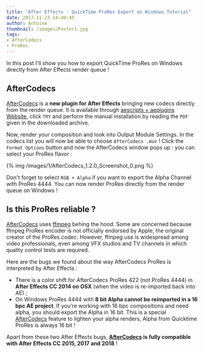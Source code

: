 ```yaml
---
title: "After Effects : QuickTime ProRes Export on Windows Tutorial"
date: 2017-11-23 14:40:45
author: Antoine
thumbnail: /images/Poster1.jpg
tags:
- AfterCodecs
- ProRes
---
```


In this post I'll show you how to export QuickTime ProRes on Windows directly from After Effects render queue !

<!-- more -->
## AfterCodecs

[AfterCodecs](/aftercodecs/) is a **new plugin for After Effects** bringing new codecs directly from the render queue. It is available through [aescripts + aeplugins Website](https://aescripts.com/aftercodecs/), click ``TRY`` and perform the manual installation by reading the ``PDF`` given in the downloaded archive.

Now, render your composition and look into Output Module Settings. In the codecs list you will now be able to choose ``AfterCodecs .mov`` ! Click the ``Format Options`` button and now the AfterCodecs window pops up : you can select your ProRes flavor :

{% img /images/1/AfterCodecs_1.2.0_Screenshot_0.png %}

Don't forget to select ``RGB + Alpha`` if you want to export the Alpha Channel with ProRes 4444. You can now render ProRes directly from the render queue on Windows !

## Is this ProRes reliable ?
[AfterCodecs](/aftercodecs/) uses [ffmpeg](https://www.ffmpeg.org/) behing the hood. Some are concerned because ffmpeg ProRes encoder is not officially endorsed by Apple, the original creator of the ProRes codec. However, ffmpeg use is widespread among video professionals, even among VFX studios and TV channels in which quality control tests are required.

Here are the bugs we found about the way AfterCodecs ProRes is interpreted by After Effects :
- There is a color shift for AfterCodecs ProRes 422 (not ProRes 4444) in **After Effects CC 2014 on OSX** (when the video is re-imported back into AE) ;
- On Windows ProRes 4444 with **8 bit Alpha cannot be reimported in a 16 bpc AE project**. If you're working with 16 bpc compositions and need alpha, you should export the Alpha in 16 bit. This is a special [AfterCodecs](/aftercodecs/) feature to lighten your alpha renders, Alpha from Quicktime ProRes is always 16 bit !

Apart from these two After Effects bugs, **[AfterCodecs](/aftercodecs/) is fully compatible with After Effects CC 2015, 2017 and 2018** !

<!-- Sign up, or sign in if you already have an account, and install the [Official aescripts + aeplugins manager app](https://aescripts.com/learn/aescripts-aeplugins-manager-app/) -->
